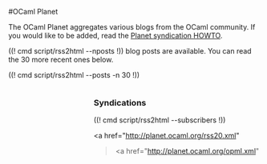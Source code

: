 <!-- ((! set title OCaml Planet !)) ((! set community !)) -->
<!-- ((! set advertise_rss true !)) -->

#OCaml Planet

The OCaml Planet aggregates various blogs
from the OCaml community. If you would like to be added, read the
[Planet syndication HOWTO](syndication.html).

<div class="container">
<div class="row">
<section class="span8 planet">

((! cmd script/rss2html --nposts !)) blog posts are available.
You can read the 30 more recent ones below.
<!-- FIXME: Make pages for older ones -->

((! cmd script/rss2html --posts -n 30 !))

</section>
<section class="span4">
<div class="subscribers" style="float:right">

<h3>Syndications</h3>

((! cmd script/rss2html --subscribers !))

<a href="http://planet.ocaml.org/rss20.xml"
><img src='../img/rss20.png' alt='' /></a>
<a href="http://planet.ocaml.org/opml.xml"
><img src='../img/opml.png' alt='' /></a>

</div>
</section>
</div>
</div>
